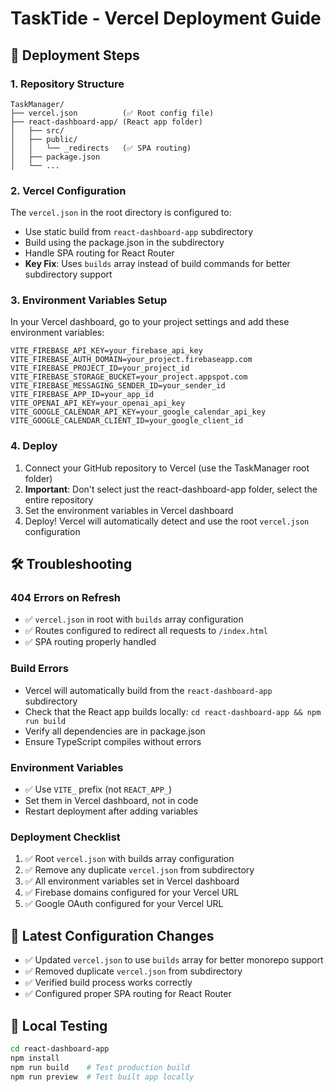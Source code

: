 # TaskTide - Vercel Deployment Guide

## 🚀 Deployment Steps

### 1. Repository Structure
```
TaskManager/
├── vercel.json          (✅ Root config file)
├── react-dashboard-app/ (React app folder)
│   ├── src/
│   ├── public/
│   │   └── _redirects   (✅ SPA routing)
│   ├── package.json
│   └── ...
```

### 2. Vercel Configuration
The `vercel.json` in the root directory is configured to:
- Use static build from `react-dashboard-app` subdirectory
- Build using the package.json in the subdirectory
- Handle SPA routing for React Router
- **Key Fix**: Uses `builds` array instead of build commands for better subdirectory support

### 3. Environment Variables Setup
In your Vercel dashboard, go to your project settings and add these environment variables:

```
VITE_FIREBASE_API_KEY=your_firebase_api_key
VITE_FIREBASE_AUTH_DOMAIN=your_project.firebaseapp.com
VITE_FIREBASE_PROJECT_ID=your_project_id
VITE_FIREBASE_STORAGE_BUCKET=your_project.appspot.com
VITE_FIREBASE_MESSAGING_SENDER_ID=your_sender_id
VITE_FIREBASE_APP_ID=your_app_id
VITE_OPENAI_API_KEY=your_openai_api_key
VITE_GOOGLE_CALENDAR_API_KEY=your_google_calendar_api_key
VITE_GOOGLE_CALENDAR_CLIENT_ID=your_google_client_id
```

### 4. Deploy
1. Connect your GitHub repository to Vercel (use the TaskManager root folder)
2. **Important**: Don't select just the react-dashboard-app folder, select the entire repository
3. Set the environment variables in Vercel dashboard
4. Deploy! Vercel will automatically detect and use the root `vercel.json` configuration

## 🛠️ Troubleshooting

### 404 Errors on Refresh
- ✅ `vercel.json` in root with `builds` array configuration
- ✅ Routes configured to redirect all requests to `/index.html`
- ✅ SPA routing properly handled

### Build Errors
- Vercel will automatically build from the `react-dashboard-app` subdirectory
- Check that the React app builds locally: `cd react-dashboard-app && npm run build`
- Verify all dependencies are in package.json
- Ensure TypeScript compiles without errors

### Environment Variables
- ✅ Use `VITE_` prefix (not `REACT_APP_`)
- Set them in Vercel dashboard, not in code
- Restart deployment after adding variables

### Deployment Checklist
1. ✅ Root `vercel.json` with builds array configuration
2. ✅ Remove any duplicate `vercel.json` from subdirectory
3. ✅ All environment variables set in Vercel dashboard
4. ✅ Firebase domains configured for your Vercel URL
5. ✅ Google OAuth configured for your Vercel URL

## 📝 Latest Configuration Changes
- ✅ Updated `vercel.json` to use `builds` array for better monorepo support
- ✅ Removed duplicate `vercel.json` from subdirectory
- ✅ Verified build process works correctly
- ✅ Configured proper SPA routing for React Router

## 🔧 Local Testing
```bash
cd react-dashboard-app
npm install
npm run build    # Test production build
npm run preview  # Test built app locally
```
